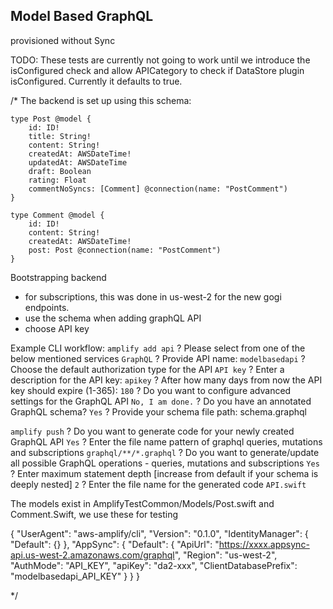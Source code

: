## Model Based GraphQL 

provisioned without Sync

TODO: These tests are currently not going to work until we introduce the isConfigured check and allow APICategory to check if DataStore plugin isConfigured. Currently it defaults to true.

/*
 The backend is set up using this schema:
 ```
 type Post @model {
     id: ID!
     title: String!
     content: String!
     createdAt: AWSDateTime!
     updatedAt: AWSDateTime
     draft: Boolean
     rating: Float
     commentNoSyncs: [Comment] @connection(name: "PostComment")
 }

 type Comment @model {
     id: ID!
     content: String!
     createdAt: AWSDateTime!
     post: Post @connection(name: "PostComment")
 }

 ```

 Bootstrapping backend

 - for subscriptions, this was done in us-west-2 for the new gogi endpoints.
 - use the schema when adding graphQL API
 - choose API key

 Example CLI workflow:
 `amplify add api`
    ? Please select from one of the below mentioned services `GraphQL`
    ? Provide API name: `modelbasedapi`
    ? Choose the default authorization type for the API `API key`
    ? Enter a description for the API key: `apikey`
    ? After how many days from now the API key should expire (1-365): `180`
    ? Do you want to configure advanced settings for the GraphQL API `No, I am done.`
    ? Do you have an annotated GraphQL schema? `Yes`
    ? Provide your schema file path: schema.graphql

 `amplify push`
    ? Do you want to generate code for your newly created GraphQL API `Yes`
    ? Enter the file name pattern of graphql queries, mutations and subscriptions `graphql/**/*.graphql`
    ? Do you want to generate/update all possible GraphQL operations - queries, mutations and subscriptions `Yes`
    ? Enter maximum statement depth [increase from default if your schema is deeply nested] `2`
    ? Enter the file name for the generated code `API.swift`


The models exist in AmplifyTestCommon/Models/Post.swift and Comment.Swift, we use these for testing

 {
     "UserAgent": "aws-amplify/cli",
     "Version": "0.1.0",
     "IdentityManager": {
         "Default": {}
     },
     "AppSync": {
         "Default": {
             "ApiUrl": "https://xxxx.appsync-api.us-west-2.amazonaws.com/graphql",
             "Region": "us-west-2",
             "AuthMode": "API_KEY",
             "apiKey": "da2-xxx",
             "ClientDatabasePrefix": "modelbasedapi_API_KEY"
         }
     }
 }

 */

